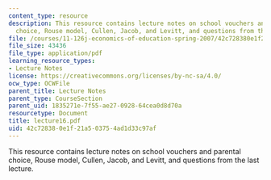 ```yaml
---
content_type: resource
description: This resource contains lecture notes on school vouchers and parental
  choice, Rouse model, Cullen, Jacob, and Levitt, and questions from the last lecture.
file: /courses/11-126j-economics-of-education-spring-2007/42c728380e1f21a503754ad1d33c97af_lecture16.pdf
file_size: 43436
file_type: application/pdf
learning_resource_types:
- Lecture Notes
license: https://creativecommons.org/licenses/by-nc-sa/4.0/
ocw_type: OCWFile
parent_title: Lecture Notes
parent_type: CourseSection
parent_uid: 1835271e-7f55-ae27-0928-64cea0d8d70a
resourcetype: Document
title: lecture16.pdf
uid: 42c72838-0e1f-21a5-0375-4ad1d33c97af
---
```

This resource contains lecture notes on school vouchers and parental choice, Rouse model, Cullen, Jacob, and Levitt, and questions from the last lecture.